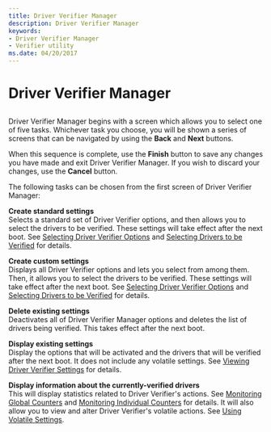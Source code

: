 ```yaml
---
title: Driver Verifier Manager
description: Driver Verifier Manager
keywords:
- Driver Verifier Manager
- Verifier utility
ms.date: 04/20/2017
---
```


# Driver Verifier Manager


## <span id="ddk_driver_verifier_manager_windows_xp_and_later__tools"></span><span id="DDK_DRIVER_VERIFIER_MANAGER_WINDOWS_XP_AND_LATER__TOOLS"></span>


Driver Verifier Manager begins with a screen which allows you to select one of five tasks. Whichever task you choose, you will be shown a series of screens that can be navigated by using the **Back** and **Next** buttons.

When this sequence is complete, use the **Finish** button to save any changes you have made and exit Driver Verifier Manager. If you wish to discard your changes, use the **Cancel** button.

The following tasks can be chosen from the first screen of Driver Verifier Manager:

<span id="Create_standard_settings_______"></span><span id="create_standard_settings_______"></span><span id="CREATE_STANDARD_SETTINGS_______"></span>**Create standard settings**   
Selects a standard set of Driver Verifier options, and then allows you to select the drivers to be verified. These settings will take effect after the next boot. See [Selecting Driver Verifier Options](selecting-driver-verifier-options.md) and [Selecting Drivers to be Verified](selecting-drivers-to-be-verified.md) for details.

<span id="Create_custom_settings_______"></span><span id="create_custom_settings_______"></span><span id="CREATE_CUSTOM_SETTINGS_______"></span>**Create custom settings**   
Displays all Driver Verifier options and lets you select from among them. Then, it allows you to select the drivers to be verified. These settings will take effect after the next boot. See [Selecting Driver Verifier Options](selecting-driver-verifier-options.md) and [Selecting Drivers to be Verified](selecting-drivers-to-be-verified.md) for details.

<span id="Delete_existing_settings_______"></span><span id="delete_existing_settings_______"></span><span id="DELETE_EXISTING_SETTINGS_______"></span>**Delete existing settings**   
Deactivates all of Driver Verifier Manager options and deletes the list of drivers being verified. This takes effect after the next boot.

<span id="Display_existing_settings_______"></span><span id="display_existing_settings_______"></span><span id="DISPLAY_EXISTING_SETTINGS_______"></span>**Display existing settings**   
Display the options that will be activated and the drivers that will be verified after the next boot. It does not include any volatile settings. See [Viewing Driver Verifier Settings](viewing-driver-verifier-settings.md) for details.

<span id="Display_information_about_the_currently-verified_drivers_______"></span><span id="display_information_about_the_currently-verified_drivers_______"></span><span id="DISPLAY_INFORMATION_ABOUT_THE_CURRENTLY-VERIFIED_DRIVERS_______"></span>**Display information about the currently-verified drivers**   
This will display statistics related to Driver Verifier's actions. See [Monitoring Global Counters](monitoring-global-counters.md) and [Monitoring Individual Counters](monitoring-individual-counters.md) for details. It will also allow you to view and alter Driver Verifier's volatile actions. See [Using Volatile Settings](using-volatile-settings.md).

